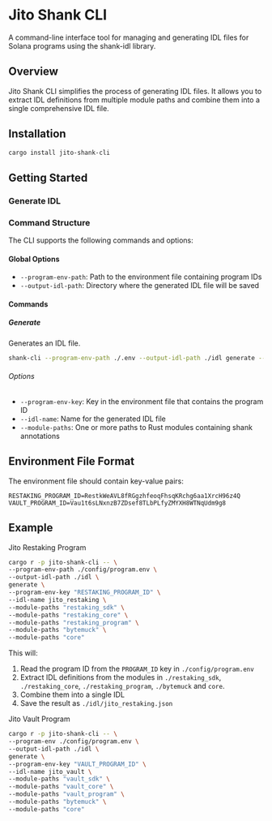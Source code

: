 # Jito Shank CLI

A command-line interface tool for managing and generating IDL files for Solana programs using the shank-idl library.

## Overview

Jito Shank CLI simplifies the process of generating IDL files.
It allows you to extract IDL definitions from multiple module paths and combine them into a single comprehensive IDL file.

## Installation

```bash
cargo install jito-shank-cli
```

## Getting Started

### Generate IDL

### Command Structure

The CLI supports the following commands and options:

#### Global Options

- `--program-env-path`: Path to the environment file containing program IDs
- `--output-idl-path`: Directory where the generated IDL file will be saved

#### Commands

##### Generate

Generates an IDL file.

```bash
shank-cli --program-env-path ./.env --output-idl-path ./idl generate --program-env-key MY_PROGRAM_ID --idl-name my_program --module-paths core program sdk
```

###### Options

- `--program-env-key`: Key in the environment file that contains the program ID
- `--idl-name`: Name for the generated IDL file
- `--module-paths`: One or more paths to Rust modules containing shank annotations

## Environment File Format

The environment file should contain key-value pairs:

```
RESTAKING_PROGRAM_ID=RestkWeAVL8fRGgzhfeoqFhsqKRchg6aa1XrcH96z4Q
VAULT_PROGRAM_ID=Vau1t6sLNxnzB7ZDsef8TLbPLfyZMYXH8WTNqUdm9g8
```

## Example

Jito Restaking Program

```bash
cargo r -p jito-shank-cli -- \
--program-env-path ./config/program.env \
--output-idl-path ./idl \
generate \
--program-env-key "RESTAKING_PROGRAM_ID" \
--idl-name jito_restaking \
--module-paths "restaking_sdk" \
--module-paths "restaking_core" \
--module-paths "restaking_program" \
--module-paths "bytemuck" \
--module-paths "core"
```

This will:
1. Read the program ID from the `PROGRAM_ID` key in `./config/program.env`
2. Extract IDL definitions from the modules in `./restaking_sdk`, `./restaking_core`, `./restaking_program`, `./bytemuck` and `core`.
3. Combine them into a single IDL
4. Save the result as `./idl/jito_restaking.json`


Jito Vault Program

```bash
cargo r -p jito-shank-cli -- \
--program-env ./config/program.env \
--output-idl-path ./idl \
generate \
--program-env-key "VAULT_PROGRAM_ID" \
--idl-name jito_vault \
--module-paths "vault_sdk" \
--module-paths "vault_core" \
--module-paths "vault_program" \
--module-paths "bytemuck" \
--module-paths "core"
```
